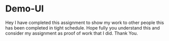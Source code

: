 # Demo-UI

Hey I have completed this assignment to show my work to other people this has been completed in tight schedule. Hope fully you understand this and consider my assignment as proof of work that I did. Thank You.
